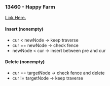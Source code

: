 ### 13460 - Happy Farm
[Link Here.](https://acm.cs.nthu.edu.tw/problem/13460/)

#### Insert (nonempty)
+ cur < newNode -> keep traverse
+ cur == newNode -> check fence
+ newNode < cur -> insert between pre and cur

#### Delete (nonempty)
+ cur == targetNode -> check fence and delete
+ cur != targetNode -> keep traverse
